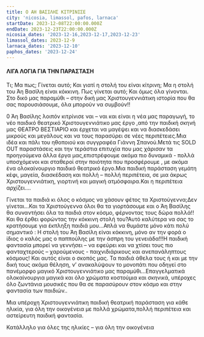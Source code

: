 ```yaml
---
title: Ο ΑΗ ΒΑΣΙΛΗΣ ΚΙΤΡΙΝΙΣΕ
city: 'nicosia, limassol, pafos, larnaca'
startDate: 2023-12-08T22:00:00.000Z
endDate: 2023-12-23T22:00:00.000Z
nicosia_dates: '2023-12-16,2023-12-17,2023-12-23'
limassol_dates: 2023-12-9
larnaca_dates: '2023-12-10'
paphos_dates: '2023-12-24'
---
```


#### ΛΙΓΑ ΛΟΓΙΑ ΓΙΑ ΤΗΝ ΠΑΡΑΣΤΑΣΗ

Τι; Μα πως; Γίνεται αυτό; Και γιατί η στολή του είναι κίτρινη; Μα η στολή του Άη Βασίλη είναι κόκκινη. Πως γίνεται αυτό; Και όμως όλα γίνονται. Στο δικό μας παραμύθι – στην δική μας Χριστουγεννιάτικη ιστορία που θα σας παρουσιάσουμε, όλα μπορούν να συμβούν!!

0 Άη Βασίλης λοιπόν κιτρίνισε ναι – ναι και είναι η νέα μας παραγωγή, το νέο παιδικό θεατρικό Χριστουγεννιάτικο μας έργο ,από την παιδική σκηνή μας ΘΕΑΤΡΟ ΒΕΣΤΙΑΡΙΟ και έρχεται να μαγέψει και να διασκεδάσει μικρούς και μεγάλους και να τους παρασύρει σε νέες περιπέτειες.Μια ιδέα και πάλι του ηθοποιού και συγγραφέα Γιάννη Σπανού.Μετά τις SOLD OUT παραστάσεις και την τεράστια επιτυχία που μας χάρισαν τα προηγούμενα άλλα έργα μας,επιστρέφουμε ακόμα πιο δυναμικά - πολλά υποσχόμενοι και σταθεροί στην ποιότητα που προσφέρουμε , με ακόμα ένα ολοκαίνουργιο παιδικό θεατρικό έργο.Μια παιδική παράσταση γεμάτη κέφι, μαγεία, διασκέδαση και πολλή – πολλή περιπέτεια, σε μια άκρως Χριστουγεννιάτικη, γιορτινή και μαγική ατμόσφαιρα.Και η περιπέτεια αρχίζει….

Γίνεται τα παιδιά κι όλος ο κόσμος να χάσουν φέτος τα Χριστούγεννα;Δεν γίνεται…Και τα Χριστούγεννα όλοι θα τα γιορτάσουμε και ο Άη Βασίλης θα συναντήσει όλα τα παιδιά στον κόσμο, φέρνοντας τους δώρα πολλά!!Και θα έρθει φορώντας την κόκκινη στολή του?Αυτό καλύτερα να σας το κρατήσουμε για έκπληξη παιδιά μου…Απλά να θυμάστε μόνο κάτι πολύ σημαντικό : Η στολή του Άη Βασίλη είναι κόκκινη, μόνο αν την φορά ο ίδιος ο καλός μας ο παππούλης με την άσπρη του γενειάδα!!!Η παιδική φαντασία μπορεί να γεννήσει – να εφεύρει και να χτίσει τους πιο φανταχτερούς – χαρούμενους - παιχνιδιάρικους και ανεπανάληπτους κόσμους! Και αυτός είναι ο σκοπός μας. Τα παιδιά άθελα τους ή και με την δική τους ακόμα θέληση, ν’ ανακαλύψουν το μονοπάτι που οδηγεί στο πανέμορφο μαγικό Χριστουγεννιάτικο μας παραμύθι…Επαγγελματικά ολοκαίνουργια μαγικά και όλο χρώματα κοστούμια και σκηνικά, υπέροχες όλο ζωντάνια μουσικές που θα σε παρασύρουν στον κόσμο και στην φαντασία των παιδιών..

Μια υπέροχη Χριστουγεννιάτικη παιδική θεατρική παράσταση για κάθε ηλικία, για όλη την οικογένεια με πολλά χρώματα,πολλή περιπέτεια και αστείρευτη παιδική φαντασία.

Κατάλληλο για όλες της ηλικίες – για όλη την οικογένεια
